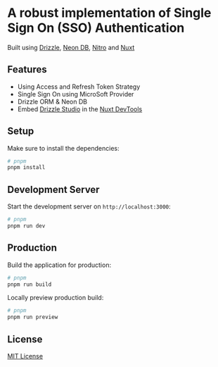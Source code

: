 # A robust implementation of Single Sign On (SSO) Authentication

Built using [Drizzle](https://orm.drizzle.team/), [Neon DB](https://neon.tech), [Nitro](https://nitro.unjs.io/) and [Nuxt](https://nuxt.com)

## Features
- Using Access and Refresh Token Strategy
- Single Sign On using MicroSoft Provider
- Drizzle ORM & Neon DB
- Embed [Drizzle Studio](https://orm.drizzle.team/drizzle-studio/overview/) in the [Nuxt DevTools](https://devtools.nuxt.com)

## Setup

Make sure to install the dependencies:

```bash
# pnpm
pnpm install
```

## Development Server

Start the development server on `http://localhost:3000`:

```bash
# pnpm
pnpm run dev
```

## Production

Build the application for production:

```bash
# pnpm
pnpm run build

```

Locally preview production build:

```bash
# pnpm
pnpm run preview
```
## License

[MIT License](./LICENSE)

